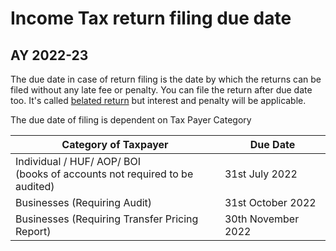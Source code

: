 # Income Tax return filing due date

## AY 2022-23

The due date in case of return filing is the date by which the returns can be filed without any late fee or penalty.
You can file the return after due date too. It's called [belated return](belated-return.md) but interest and penalty will be applicable.

The due date of filing is dependent on Tax Payer Category


Category of Taxpayer | Due Date
-- | --
Individual / HUF/ AOP/ BOI <br/>(books of accounts not required to be audited) | 31st July 2022
Businesses (Requiring Audit) | 31st October 2022
Businesses (Requiring Transfer Pricing Report) | 30th November 2022


